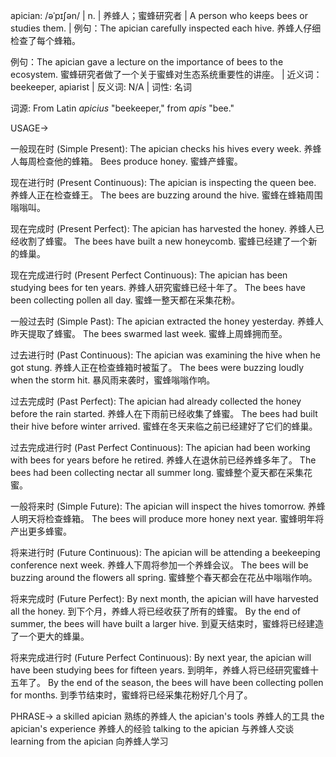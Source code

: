 apician: /əˈpɪʃən/ | n. | 养蜂人；蜜蜂研究者 | A person who keeps bees or studies them. |  例句：The apician carefully inspected each hive. 养蜂人仔细检查了每个蜂箱。

例句：The apician gave a lecture on the importance of bees to the ecosystem.  蜜蜂研究者做了一个关于蜜蜂对生态系统重要性的讲座。 | 近义词：beekeeper, apiarist | 反义词: N/A | 词性: 名词

词源:  From Latin *apicius* "beekeeper," from *apis* "bee."


USAGE->

一般现在时 (Simple Present):
The apician checks his hives every week.  养蜂人每周检查他的蜂箱。
Bees produce honey. 蜜蜂产蜂蜜。

现在进行时 (Present Continuous):
The apician is inspecting the queen bee. 养蜂人正在检查蜂王。
The bees are buzzing around the hive. 蜜蜂在蜂箱周围嗡嗡叫。

现在完成时 (Present Perfect):
The apician has harvested the honey. 养蜂人已经收割了蜂蜜。
The bees have built a new honeycomb. 蜜蜂已经建了一个新的蜂巢。

现在完成进行时 (Present Perfect Continuous):
The apician has been studying bees for ten years. 养蜂人研究蜜蜂已经十年了。
The bees have been collecting pollen all day. 蜜蜂一整天都在采集花粉。

一般过去时 (Simple Past):
The apician extracted the honey yesterday. 养蜂人昨天提取了蜂蜜。
The bees swarmed last week. 蜜蜂上周蜂拥而至。

过去进行时 (Past Continuous):
The apician was examining the hive when he got stung. 养蜂人正在检查蜂箱时被蜇了。
The bees were buzzing loudly when the storm hit. 暴风雨来袭时，蜜蜂嗡嗡作响。

过去完成时 (Past Perfect):
The apician had already collected the honey before the rain started.  养蜂人在下雨前已经收集了蜂蜜。
The bees had built their hive before winter arrived. 蜜蜂在冬天来临之前已经建好了它们的蜂巢。

过去完成进行时 (Past Perfect Continuous):
The apician had been working with bees for years before he retired.  养蜂人在退休前已经养蜂多年了。
The bees had been collecting nectar all summer long. 蜜蜂整个夏天都在采集花蜜。

一般将来时 (Simple Future):
The apician will inspect the hives tomorrow. 养蜂人明天将检查蜂箱。
The bees will produce more honey next year. 蜜蜂明年将产出更多蜂蜜。

将来进行时 (Future Continuous):
The apician will be attending a beekeeping conference next week. 养蜂人下周将参加一个养蜂会议。
The bees will be buzzing around the flowers all spring. 蜜蜂整个春天都会在花丛中嗡嗡作响。

将来完成时 (Future Perfect):
By next month, the apician will have harvested all the honey. 到下个月，养蜂人将已经收获了所有的蜂蜜。
By the end of summer, the bees will have built a larger hive. 到夏天结束时，蜜蜂将已经建造了一个更大的蜂巢。

将来完成进行时 (Future Perfect Continuous):
By next year, the apician will have been studying bees for fifteen years. 到明年，养蜂人将已经研究蜜蜂十五年了。
By the end of the season, the bees will have been collecting pollen for months. 到季节结束时，蜜蜂将已经采集花粉好几个月了。


PHRASE->
a skilled apician  熟练的养蜂人
the apician's tools 养蜂人的工具
the apician's experience 养蜂人的经验
talking to the apician  与养蜂人交谈
learning from the apician 向养蜂人学习
